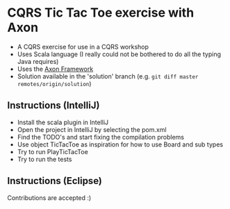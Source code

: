 CQRS Tic Tac Toe exercise with Axon
===================================

* A CQRS exercise for use in a CQRS workshop
* Uses Scala language (I really could not be bothered to do all the typing Java requires)
* Uses the [Axon Framework](http://www.axonframework.org/)
* Solution available in the 'solution' branch (e.g. `git diff master remotes/origin/solution`)

Instructions (IntelliJ)
-----------------------

* Install the scala plugin in IntelliJ
* Open the project in IntelliJ by selecting the pom.xml
* Find the TODO's and start fixing the compilation problems
* Use object TicTacToe as inspiration for how to use Board and sub types
* Try to run PlayTicTacToe
* Try to run the tests

Instructions (Eclipse)
----------------------

Contributions are accepted :)
